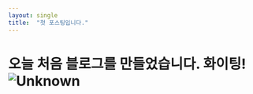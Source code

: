 ```yaml
---
layout: single
title:  "첫 포스팅입니다."
---
```


# 오늘 처음 블로그를 만들었습니다. 화이팅!![Unknown](/Users/hice/Documents/study/sonsalmon-github-blog/sonsalmon.github.io/images/2022-02-14-hello_world/Unknown.png)
